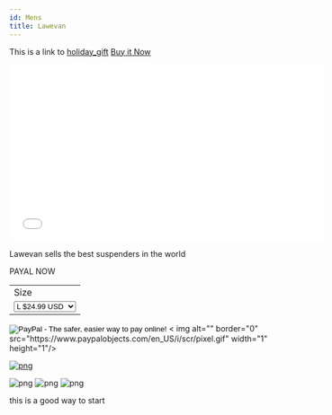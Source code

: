 ```yaml
---
id: Mens
title: Lawevan
---
```


This is a link to [holiday_gift](holiday_gift.md) 
[Buy it Now](https://www.amazon.com/Reddish-Genuine-Suspenders-Steampunk-Adjustable/dp/B071VW1WB9?ref_=ast_sto_dp&th=1&psc=1)

<iframe width="560" height="315" src="../img/suspenders.mp4" frameborder="0" allow="accelerometer; autoplay; encrypted-media; gyroscope; picture-in-picture" allowfullscreen></iframe>

Lawevan sells the best suspenders in the world

PAYAL NOW
<form target="paypal" action="https://www.paypal.com/cgi-bin/webscr" method="post" >
<input type="hidden" name="cmd" value="_cart"/>
<input type="hidden" name="business" value="loris_lo@foxmail.com"/>
<input type="hidden" name="lc" value="C2"/>
<input type="hidden" name="item_name" value="Lawevan High Quality Leather Suspenders"/>
<input type="hidden" name="item_number" value="LQW20170094"/>
<input type="hidden" name="button_subtype" value="products"/>
<input type="hidden" name="currency_code" value="USD"/>
<input type="hidden" name="tax_rate" value="0.000"/>
<input type="hidden" name="shipping" value="0.00"/>
<input type="hidden" name="add" value="1"/>
<input type="hidden" name="bn" value="PP-ShopCartBF:btn_cart_LG.gif:NonHosted"/>
<table>
<tr><td><input type="hidden" name="on0" value="Size"/>Size</td></tr><tr><td><select name="os0">
 <option value="L">L $24.99 USD</option>
 <option value="M">M $24.99 USD</option>
 <option value="S">S $24.99 USD</option>
</select> </td></tr>
</table>
<input type="hidden" name="option_select0" value="L"/>
<input type="hidden" name="option_amount0" value="24.99"/>
<input type="hidden" name="option_select1" value="M"/>
<input type="hidden" name="option_amount1" value="24.99"/>
<input type="hidden" name="option_select2" value="S"/>
<input type="hidden" name="option_amount2" value="24.99"/>
<input type="hidden" name="option_index" value="0"/>
<input type="image" src="https://www.paypalobjects.com/en_US/i/btn/btn_cart_LG.gif" border="0" name="submit" alt="PayPal - The safer, easier way to pay online!"/>
< img alt="" border="0" src="https://www.paypalobjects.com/en_US/i/scr/pixel.gif" width="1" height="1"/>
</form>




[![png](../img/suspenders/94-1.png)](../img/suspenders.mp4)
<!-- ![png](../img/suspenders.mp4) -->
![png](../img/suspenders/94-2.png)
![png](../img/suspenders/94-3.png)
![png](../img/suspenders/94-4.png)

this is a good way to start